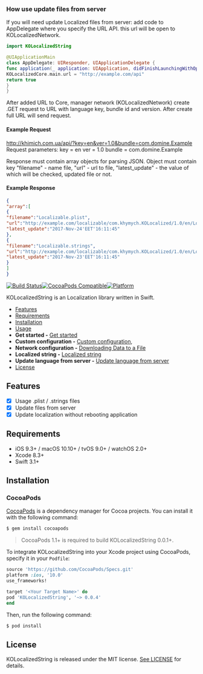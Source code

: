 





### How use update files from server

If you will need update Localized files from server: add code to AppDelegate where you specify the URL API. this url  will be open to KOLocalizedNetwork.

```swift
import KOLocalizedString

@UIApplicationMain
class AppDelegate: UIResponder, UIApplicationDelegate {
func application(_ application: UIApplication, didFinishLaunchingWithOptions launchOptions: [UIApplicationLaunchOptionsKey: Any]?) -> Bool {
KOLocalizedCore.main.url = "http://example.com/api"
return true
}
}
```
After added URL to Core, manager network (KOLocalizedNetwork) create .GET request to URL with language key, bundle id and version. After create full URL will send request.

#### Example Request
http://khimich.com.ua/api/?key=en&ver=1.0&bundle=com.domine.Example
Request parameters:
key = en
ver = 1.0
bundle = com.domine.Example

Response must contain array objects for parsing JSON.
Object must contain key "filename" - name file, "url" - url to file, "latest_update" - the value of which will be checked, updated file or not.

#### Example Response
```JSON
{
"array":[
{
"filename":"Localizable.plist",
"url":"http://example.com/localizable/com.khymych.KOLocalized/1.0/en/Localizable.plist",
"latest_update":"2017-Nov-24'EET'16:11:45"
},
{
"filename":"Localizable.strings",
"url":"http://example.com/localizable/com.khymych.KOLocalized/1.0/en/Localizable.strings",
"latest_update":"2017-Nov-23'EET'16:11:45"
}
]
}
```

[![Build Status](https://travis-ci.org/SethSky/KOLocalizedString.svg?branch=master)](https://travis-ci.org/SethSky/KOLocalizedString)[![CocoaPods Compatible](https://img.shields.io/cocoapods/v/KOLocalizedString.svg)](https://img.shields.io/cocoapods/v/KOLocalizedString.svg)[![Platform](https://img.shields.io/cocoapods/p/KOLocalizedString.svg?style=flat)](https://img.shields.io/cocoapods/p/KOLocalizedString.svg?style=flat)

KOLocalizedString is an Localization library written in Swift.

- [Features](#features)
- [Requirements](#requirements)
- [Installation](#installation)
- [Usage](Documentation/Usage.md)
- **Get started -** [Get started](Documentation/GetStarted.md)
- **Custom configuration -** [Custom configuration](Documentation/CustomConfiguration.md),
- **Network  configuration -** [Downloading Data to a File](Documentation/NetworkCustomConfiguration.md)
- **Localized string -** [Localized string](Documentation/LocalizedString.md)
- **Update language from server -** [Update language from server](Documentation/UpdateLanguageFromServer.md)
- [License](#license)

## Features

- [x] Usage .plist / .strings files
- [x] Update files from server
- [x] Update localization without rebooting application

## Requirements

- iOS 9.3+ / macOS 10.10+ / tvOS 9.0+ / watchOS 2.0+
- Xcode 8.3+
- Swift 3.1+

## Installation

### CocoaPods

[CocoaPods](http://cocoapods.org) is a dependency manager for Cocoa projects. You can install it with the following command:

```bash
$ gem install cocoapods
```

> CocoaPods 1.1+ is required to build KOLocalizedString 0.0.1+.

To integrate KOLocalizedString into your Xcode project using CocoaPods, specify it in your `Podfile`:

```ruby
source 'https://github.com/CocoaPods/Specs.git'
platform :ios, '10.0'
use_frameworks!

target '<Your Target Name>' do
pod 'KOLocalizedString', '~> 0.0.4'
end
```

Then, run the following command:

```bash
$ pod install
```
## License

KOLocalizedString is released under the MIT license. [See LICENSE](LICENSE) for details.


